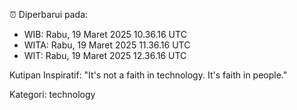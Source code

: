 ⏰ Diperbarui pada:
- WIB: Rabu, 19 Maret 2025 10.36.16 UTC
- WITA: Rabu, 19 Maret 2025 11.36.16 UTC
- WIT: Rabu, 19 Maret 2025 12.36.16 UTC

Kutipan Inspiratif:
"It's not a faith in technology. It's faith in people."


Kategori: technology


